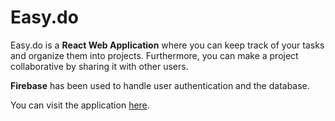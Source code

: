 # Easy.do

Easy.do is a **React Web Application** where you can keep track of your tasks and organize them into projects. Furthermore, you can make a project collaborative by sharing it with other users.

**Firebase** has been used to handle user authentication and the database.

You can visit the application [here](https://easy-do-app.web.app).
